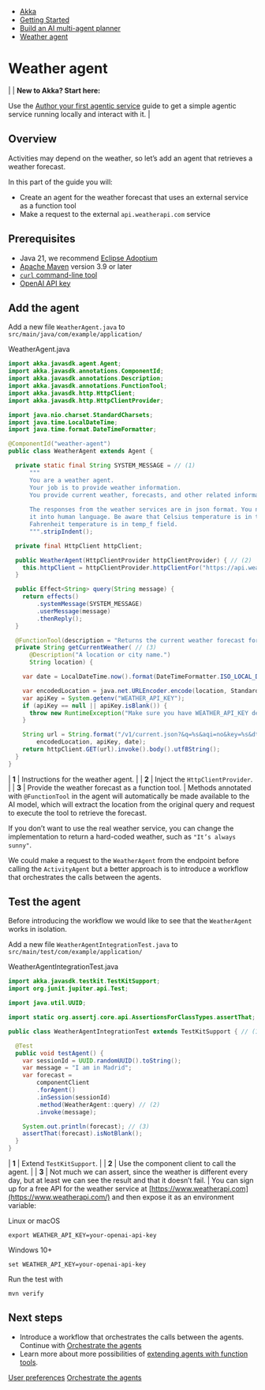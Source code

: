 <!-- <nav> -->
- [Akka](../../index.html)
- [Getting Started](../index.html)
- [Build an AI multi-agent planner](index.html)
- [Weather agent](weather.html)

<!-- </nav> -->

# Weather agent

|  | **New to Akka? Start here:**

Use the [Author your first agentic service](../author-your-first-service.html) guide to get a simple agentic service running locally and interact with it. |

## <a href="about:blank#_overview"></a> Overview

Activities may depend on the weather, so let’s add an agent that retrieves a weather forecast.

In this part of the guide you will:

- Create an agent for the weather forecast that uses an external service as a function tool
- Make a request to the external `api.weatherapi.com` service

## <a href="about:blank#_prerequisites"></a> Prerequisites

- Java 21, we recommend [Eclipse Adoptium](https://adoptium.net/marketplace/)
- [Apache Maven](https://maven.apache.org/install.html) version 3.9 or later
- <a href="https://curl.se/download.html">`curl` command-line tool</a>
- [OpenAI API key](https://platform.openai.com/api-keys)

## <a href="about:blank#_add_the_agent"></a> Add the agent

Add a new file `WeatherAgent.java` to `src/main/java/com/example/application/`

WeatherAgent.java
```java
import akka.javasdk.agent.Agent;
import akka.javasdk.annotations.ComponentId;
import akka.javasdk.annotations.Description;
import akka.javasdk.annotations.FunctionTool;
import akka.javasdk.http.HttpClient;
import akka.javasdk.http.HttpClientProvider;

import java.nio.charset.StandardCharsets;
import java.time.LocalDateTime;
import java.time.format.DateTimeFormatter;

@ComponentId("weather-agent")
public class WeatherAgent extends Agent {

  private static final String SYSTEM_MESSAGE = // (1)
      """
      You are a weather agent.
      Your job is to provide weather information.
      You provide current weather, forecasts, and other related information.
      
      The responses from the weather services are in json format. You need to digest
      it into human language. Be aware that Celsius temperature is in temp_c field.
      Fahrenheit temperature is in temp_f field.
      """.stripIndent();

  private final HttpClient httpClient;

  public WeatherAgent(HttpClientProvider httpClientProvider) { // (2)
    this.httpClient = httpClientProvider.httpClientFor("https://api.weatherapi.com");
  }

  public Effect<String> query(String message) {
    return effects()
        .systemMessage(SYSTEM_MESSAGE)
        .userMessage(message)
        .thenReply();
  }

  @FunctionTool(description = "Returns the current weather forecast for a given city.")
  private String getCurrentWeather( // (3)
      @Description("A location or city name.")
      String location) {

    var date = LocalDateTime.now().format(DateTimeFormatter.ISO_LOCAL_DATE);

    var encodedLocation = java.net.URLEncoder.encode(location, StandardCharsets.UTF_8);
    var apiKey = System.getenv("WEATHER_API_KEY");
    if (apiKey == null || apiKey.isBlank()) {
      throw new RuntimeException("Make sure you have WEATHER_API_KEY defined as environment variable.");
    }

    String url = String.format("/v1/current.json?&q=%s&aqi=no&key=%s&dt=%s",
        encodedLocation, apiKey, date);
    return httpClient.GET(url).invoke().body().utf8String();
  }
}
```

| **1** | Instructions for the weather agent. |
| **2** | Inject the `HttpClientProvider`. |
| **3** | Provide the weather forecast as a function tool. |
Methods annotated with `@FunctionTool` in the agent will automatically be made available to the AI model, which will extract the location from the original query and request to execute the tool to retrieve the forecast.

If you don’t want to use the real weather service, you can change the implementation to return a hard-coded weather, such as `"It’s always sunny"`.

We could make a request to the `WeatherAgent` from the endpoint before calling the `ActivityAgent` but a better approach is to introduce a workflow that orchestrates the calls between the agents.

## <a href="about:blank#_test_the_agent"></a> Test the agent

Before introducing the workflow we would like to see that the `WeatherAgent` works in isolation.

Add a new file `WeatherAgentIntegrationTest.java` to `src/main/test/com/example/application/`

WeatherAgentIntegrationTest.java
```java
import akka.javasdk.testkit.TestKitSupport;
import org.junit.jupiter.api.Test;

import java.util.UUID;

import static org.assertj.core.api.AssertionsForClassTypes.assertThat;

public class WeatherAgentIntegrationTest extends TestKitSupport { // (1)

  @Test
  public void testAgent() {
    var sessionId = UUID.randomUUID().toString();
    var message = "I am in Madrid";
    var forecast =
        componentClient
        .forAgent()
        .inSession(sessionId)
        .method(WeatherAgent::query) // (2)
        .invoke(message);

    System.out.println(forecast); // (3)
    assertThat(forecast).isNotBlank();
  }
}
```

| **1** | Extend `TestKitSupport`. |
| **2** | Use the component client to call the agent. |
| **3** | Not much we can assert, since the weather is different every day, but at least we can see the result and that it doesn’t fail. |
You can sign up for a free API for the weather service at [https://www.weatherapi.com](https://www.weatherapi.com/) and then expose it as an environment variable:

Linux or macOS
```command
export WEATHER_API_KEY=your-openai-api-key
```
Windows 10+
```command
set WEATHER_API_KEY=your-openai-api-key
```
Run the test with

```command
mvn verify
```

## <a href="about:blank#_next_steps"></a> Next steps

- Introduce a workflow that orchestrates the calls between the agents. Continue with [Orchestrate the agents](team.html)
- Learn more about more possibilities of [extending agents with function tools](../../java/agents.html#tools).

<!-- <footer> -->
<!-- <nav> -->
[User preferences](preferences.html) [Orchestrate the agents](team.html)
<!-- </nav> -->

<!-- </footer> -->

<!-- <aside> -->

<!-- </aside> -->